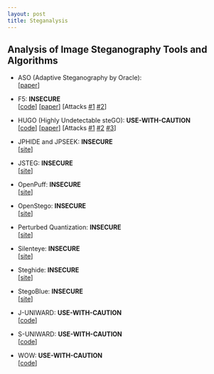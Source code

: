 ```yaml
---
layout: post
title: Steganalysis
---
```


## Analysis of Image Steganography Tools and Algorithms

- ASO (Adaptive Steganography by Oracle): <br>
[[paper](http://hal-lirmm.ccsd.cnrs.fr/lirmm-00838993/file/ASO_soumis.pdf)]

- F5: **INSECURE** <br>
[[code](http://code.google.com/p/f5-steganography/)]
[[paper](http://f5-steganography.googlecode.com/files/F5%20Steganography.pdf)]
[Attacks 
[#1](http://ws2.binghamton.edu/fridrich/Research/f5.pdf) 
[#2](http://openaccess.uoc.edu/webapps/o2/bitstream/10609/40841/1/Patterns_O2.pdf)]

- HUGO (Highly Undetectable steGO): **USE-WITH-CAUTION** <br>
[[code](http://dde.binghamton.edu/download/stego_algorithms/download/HUGO_bounding_linux_make_v10.tar.gz)]
[[paper](https://hal.archives-ouvertes.fr/hal-00541353/document)]
[Attacks
[#1](http://www.ws.binghamton.edu/fridrich/Research/TIFS2012-SRM.pdf)
[#2](http://www.ws.binghamton.edu/fridrich/Research/color-04.pdf)
[#3](http://www.sciencedirect.com/science/article/pii/S0952197616000026)]

- JPHIDE and JPSEEK: **INSECURE** <br>
[[site](http://linux01.gwdg.de/~alatham/stego.html)]

- JSTEG: **INSECURE** <br>
[[site](http://zooid.org/~paul/crypto/jsteg/)]

- OpenPuff: **INSECURE** <br>
[[site](http://embeddedsw.net/OpenPuff_Steganography_Home.html)]

- OpenStego: **INSECURE** <br>
[[site](http://www.openstego.info/)]

- Perturbed Quantization: **INSECURE** <br>
[[site](http://dde.binghamton.edu/download/pq/)]

- Silenteye: **INSECURE** <br>
[[site](http://www.silenteye.org/)]

- Steghide: **INSECURE** <br>
[[site](http://steghide.sourceforge.net/)]

- StegoBlue: **INSECURE** <br>
[[site](https://github.com/oni49/stegoBlue)]

- J-UNIWARD: **USE-WITH-CAUTION** <br>
[[code](http://dde.binghamton.edu/download/stego_algorithms/download/J-UNIWARD_linux_make_v11.tar.gz)]

- S-UNIWARD: **USE-WITH-CAUTION** <br>
[[code](http://dde.binghamton.edu/download/stego_algorithms/download/S-UNIWARD_linux_make_v10.tar.gz)]

- WOW: **USE-WITH-CAUTION** <br>
[[code](http://dde.binghamton.edu/download/stego_algorithms/download/WOW_linux_make_v10.tar.gz)]




